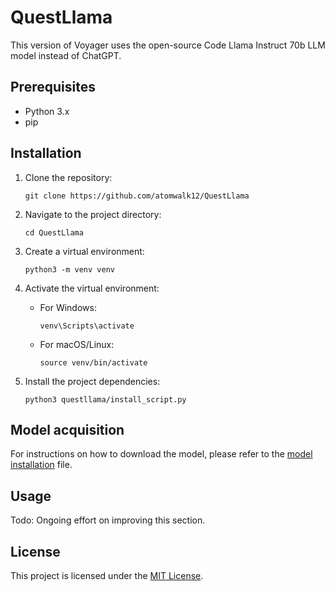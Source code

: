 # QuestLlama

This version of Voyager uses the open-source Code Llama Instruct 70b LLM model instead of ChatGPT.

## Prerequisites

- Python 3.x
- pip

## Installation

1. Clone the repository:

    ```shell
    git clone https://github.com/atomwalk12/QuestLlama
    ```

2. Navigate to the project directory:

    ```shell
    cd QuestLlama
    ```

3. Create a virtual environment:

    ```shell
    python3 -m venv venv
    ```

4. Activate the virtual environment:

    - For Windows:

      ```shell
      venv\Scripts\activate
      ```

    - For macOS/Linux:

      ```shell
      source venv/bin/activate
      ```

5. Install the project dependencies:

    ```shell
    python3 questllama/install_script.py
    ```

## Model acquisition

For instructions on how to download the model, please refer to the [model installation](installation/download-model.md) file.

## Usage
Todo: Ongoing effort on improving this section.

## License

This project is licensed under the [MIT License](LICENSE).
